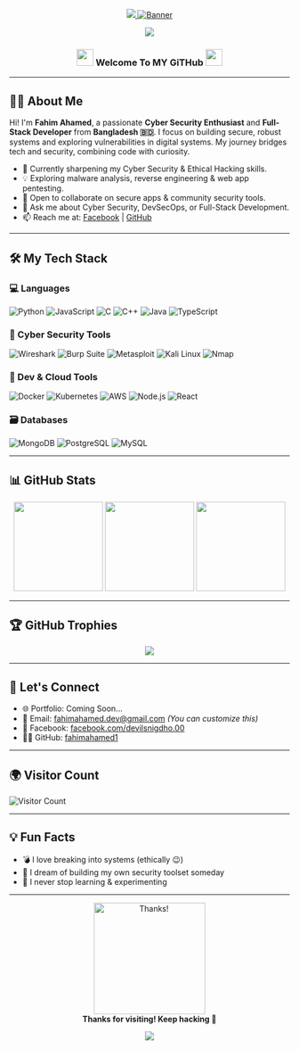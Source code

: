 <!-- Banner/Header -->
<p align="center">
  <a href="https://git.io/typing-svg">
    <img src="https://readme-typing-svg.herokuapp.com?color=%23F70B10&size=27&center=true&lines=FAhim-Ahamed;It's+Not+Just+My+Name;It's+A+Brand">
    <img src="https://capsule-render.vercel.app/api?type=waving&color=0:ff0000,100:017e40&height=250&section=header&text=Fahim%20Ahamed&fontSize=50&fontColor=ffffff" alt="Banner" />
  </a>
</p>
<p align="center">
  <img src="https://img.shields.io/badge/I%20Am%20A%20BANGLADESHI-PROGRAMMER-green?colorA=%23ff0000&colorB=%23017e40&style=flat-square">
</p>

<h3 align="center">
  <img src="https://media.giphy.com/media/hvRJCLFzcasrR4ia7z/giphy.gif" width="30">
  Welcome To MY GiTHub
  <img src="https://media.giphy.com/media/hvRJCLFzcasrR4ia7z/giphy.gif" width="30">
</h3>

---

## 👨‍💻 About Me

Hi! I'm **Fahim Ahamed**, a passionate **Cyber Security Enthusiast** and **Full-Stack Developer** from **Bangladesh 🇧🇩**. I focus on building secure, robust systems and exploring vulnerabilities in digital systems. My journey bridges tech and security, combining code with curiosity.

- 🔭 Currently sharpening my Cyber Security & Ethical Hacking skills.
- 💡 Exploring malware analysis, reverse engineering & web app pentesting.
- 👯 Open to collaborate on secure apps & community security tools.
- 💬 Ask me about Cyber Security, DevSecOps, or Full-Stack Development.
- 📫 Reach me at: [Facebook](https://www.facebook.com/devilsnigdho.00) | [GitHub](https://github.com/fahimahamed1)

---

## 🛠️ My Tech Stack

### 💻 Languages
![Python](https://img.shields.io/badge/Python-3670A0?style=for-the-badge&logo=python&logoColor=white)
![JavaScript](https://img.shields.io/badge/JavaScript-F7DF1E?style=for-the-badge&logo=javascript&logoColor=black)
![C](https://img.shields.io/badge/C-00599C?style=for-the-badge&logo=c&logoColor=white)
![C++](https://img.shields.io/badge/C%2B%2B-004482?style=for-the-badge&logo=c%2B%2B&logoColor=white)
![Java](https://img.shields.io/badge/Java-red?style=for-the-badge&logo=java&logoColor=white)
![TypeScript](https://img.shields.io/badge/TypeScript-blue?style=for-the-badge&logo=typescript&logoColor=white)

### 🔐 Cyber Security Tools
![Wireshark](https://img.shields.io/badge/Wireshark-1679A7?style=for-the-badge&logo=wireshark&logoColor=white)
![Burp Suite](https://img.shields.io/badge/Burp%20Suite-FE5000?style=for-the-badge&logoColor=white)
![Metasploit](https://img.shields.io/badge/Metasploit-1C1C1C?style=for-the-badge&logo=metasploit&logoColor=white)
![Kali Linux](https://img.shields.io/badge/Kali%20Linux-557C94?style=for-the-badge&logo=kalilinux&logoColor=white)
![Nmap](https://img.shields.io/badge/Nmap-204080?style=for-the-badge&logoColor=white)

### 🧰 Dev & Cloud Tools
![Docker](https://img.shields.io/badge/Docker-2496ED?style=for-the-badge&logo=docker&logoColor=white)
![Kubernetes](https://img.shields.io/badge/Kubernetes-326CE5?style=for-the-badge&logo=kubernetes&logoColor=white)
![AWS](https://img.shields.io/badge/AWS-FF9900?style=for-the-badge&logo=amazonaws&logoColor=white)
![Node.js](https://img.shields.io/badge/Node.js-339933?style=for-the-badge&logo=nodedotjs&logoColor=white)
![React](https://img.shields.io/badge/React-20232a?style=for-the-badge&logo=react&logoColor=61DAFB)

### 🗃️ Databases
![MongoDB](https://img.shields.io/badge/MongoDB-4EA94B?style=for-the-badge&logo=mongodb&logoColor=white)
![PostgreSQL](https://img.shields.io/badge/PostgreSQL-316192?style=for-the-badge&logo=postgresql&logoColor=white)
![MySQL](https://img.shields.io/badge/MySQL-00758F?style=for-the-badge&logo=mysql&logoColor=white)

---

## 📊 GitHub Stats

<div align="center">
  <img height="160px" src="https://github-readme-stats.vercel.app/api?username=fahimahamed1&show_icons=true&theme=radical" />
  <img height="160px" src="https://github-readme-streak-stats.herokuapp.com/?user=fahimahamed1&theme=radical" />
  <img height="160px" src="https://github-readme-stats.vercel.app/api/top-langs/?username=fahimahamed1&layout=compact&theme=radical" />
</div>

---

## 🏆 GitHub Trophies

<p align="center">
  <img src="https://github-profile-trophy.vercel.app/?username=fahimahamed1&theme=gruvbox&no-frame=true&column=7&margin-w=10&margin-h=15" />
</p>

---

## 🔗 Let's Connect

- 🌐 Portfolio: Coming Soon...
- 📧 Email: <fahimahamed.dev@gmail.com> *(You can customize this)*
- 🔵 Facebook: [facebook.com/devilsnigdho.00](https://www.facebook.com/devilsnigdho.00)
- 🧑‍💻 GitHub: [fahimahamed1](https://github.com/fahimahamed1)

---

## 🌍 Visitor Count

![Visitor Count](https://profile-counter.glitch.me/fahimahamed1/count.svg)

---

## 💡 Fun Facts

- 💣 I love breaking into systems (ethically 😉)
- 🌌 I dream of building my own security toolset someday
- 🧠 I never stop learning & experimenting

---

<p align="center">
  <img src="https://media.giphy.com/media/26BRv0ThflsHCqDrG/giphy.gif" width="200" alt="Thanks!" />
  <br>
  <b>Thanks for visiting! Keep hacking 🔐</b>
</p>
<p align="center">
  <img src="https://capsule-render.vercel.app/api?type=waving&color=0:017e40,100:ff0000&height=100&section=footer"/>
</p>

